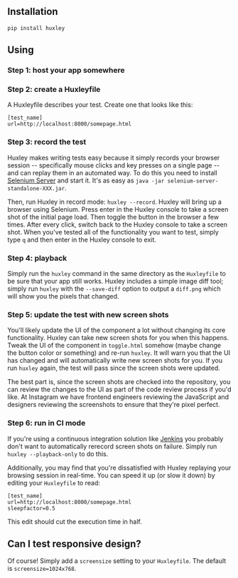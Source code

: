 ## Installation

`pip install huxley`

## Using

### Step 1: host your app somewhere

### Step 2: create a Huxleyfile

A Huxleyfile describes your test. Create one that looks like this:

```
[test_name]
url=http://localhost:8000/somepage.html
```

### Step 3: record the test

Huxley makes writing tests easy because it simply records your browser session -- specifically mouse clicks and key presses on a single page -- and can replay them in an automated way. To do this you need to install [Selenium Server](http://docs.seleniumhq.org/download/) and start it. It's as easy as `java -jar selenium-server-standalone-XXX.jar`.

Then, run Huxley in record mode: `huxley --record`. Huxley will bring up a browser using Selenium. Press enter in the Huxley console to take a screen shot of the initial page load. Then toggle the button in the browser a few times. After every click, switch back to the Huxley console to take a screen shot. When you've tested all of the functionality you want to test, simply type `q` and then enter in the Huxley console to exit.

### Step 4: playback

Simply run the `huxley` command in the same directory as the `Huxleyfile` to be sure that your app still works.
Huxley includes a simple image diff tool; simply run `huxley` with the `--save-diff` option to output a `diff.png` which will show you the pixels that changed.

### Step 5: update the test with new screen shots

You'll likely update the UI of the component a lot without changing its core functionality. Huxley can take new screen shots for you when this happens. Tweak the UI of the component in `toggle.html` somehow (maybe change the button color or something) and re-run `huxley`. It will warn you that the UI has changed and will automatically write new screen shots for you. If you run `huxley` again, the test will pass since the screen shots were updated.

The best part is, since the screen shots are checked into the repository, you can review the changes to the UI as part of the code review process if you'd like. At Instagram we have frontend engineers reviewing the JavaScript and designers reviewing the screenshots to ensure that they're pixel perfect.

### Step 6: run in CI mode

If you're using a continuous integration solution like [Jenkins](http://jenkins-ci.org/) you probably don't want to automatically rerecord screen shots on failure. Simply run `huxley --playback-only` to do this.

Additionally, you may find that you're dissatisfied with Huxley replaying your browsing session in real-time. You can speed it up (or slow it down) by editing your `Huxleyfile` to read:

```
[test_name]
url=http://localhost:8000/somepage.html
sleepfactor=0.5
```

This edit should cut the execution time in half.

## Can I test responsive design?

Of course! Simply add a `screensize` setting to your `Huxleyfile`. The default is `screensize=1024x768`.